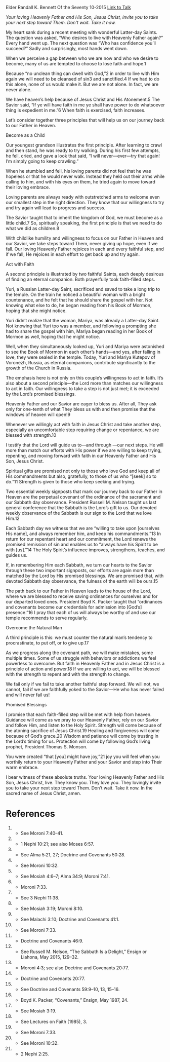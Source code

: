 Elder Randall K. Bennett
Of the Seventy
10-2015
[Link to Talk](https://www.churchofjesuschrist.org/study/general-conference/2015/10/your-next-step?lang=eng)

_Your loving Heavenly Father and His Son, Jesus Christ, invite you to take your next step toward Them. Don’t wait. Take it now._

My heart sank during a recent meeting with wonderful Latter-day Saints. The question was asked, “Who desires to live with Heavenly Father again?” Every hand went up. The next question was “Who has confidence you’ll succeed?” Sadly and surprisingly, most hands went down.

When we perceive a gap between who we are now and who we desire to become, many of us are tempted to choose to lose faith and hope.1

Because “no unclean thing can dwell with God,”2 in order to live with Him again we will need to be cleansed of sin3 and sanctified.4 If we had to do this alone, none of us would make it. But we are not alone. In fact, we are never alone.

We have heaven’s help because of Jesus Christ and His Atonement.5 The Savior said, “If ye will have faith in me ye shall have power to do whatsoever thing is expedient in me.”6 When faith is exercised, faith increases.

Let’s consider together three principles that will help us on our journey back to our Father in Heaven.





Become as a Child



Our youngest grandson illustrates the first principle. After learning to crawl and then stand, he was ready to try walking. During his first few attempts, he fell, cried, and gave a look that said, “I will never—ever—try that again! I’m simply going to keep crawling.”

When he stumbled and fell, his loving parents did not feel that he was hopeless or that he would never walk. Instead they held out their arms while calling to him, and with his eyes on them, he tried again to move toward their loving embrace.

Loving parents are always ready with outstretched arms to welcome even our smallest step in the right direction. They know that our willingness to try and try again will lead to progress and success.

The Savior taught that to inherit the kingdom of God, we must become as a little child.7 So, spiritually speaking, the first principle is that we need to do what we did as children.8

With childlike humility and willingness to focus on our Father in Heaven and our Savior, we take steps toward Them, never giving up hope, even if we fall. Our loving Heavenly Father rejoices in each and every faithful step, and if we fall, He rejoices in each effort to get back up and try again.







Act with Faith



A second principle is illustrated by two faithful Saints, each deeply desirous of finding an eternal companion. Both prayerfully took faith-filled steps.

Yuri, a Russian Latter-day Saint, sacrificed and saved to take a long trip to the temple. On the train he noticed a beautiful woman with a bright countenance, and he felt that he should share the gospel with her. Not knowing what else to do, he began reading from his Book of Mormon, hoping that she might notice.

Yuri didn’t realize that the woman, Mariya, was already a Latter-day Saint. Not knowing that Yuri too was a member, and following a prompting she had to share the gospel with him, Mariya began reading in her Book of Mormon as well, hoping that he might notice.

Well, when they simultaneously looked up, Yuri and Mariya were astonished to see the Book of Mormon in each other’s hands—and yes, after falling in love, they were sealed in the temple. Today, Yuri and Mariya Kutepov of Voronezh, Russia, as eternal companions, contribute significantly to the growth of the Church in Russia.

The emphasis here is not only on this couple’s willingness to act in faith. It’s also about a second principle—the Lord more than matches our willingness to act in faith. Our willingness to take a step is not just met; it is exceeded by the Lord’s promised blessings.

Heavenly Father and our Savior are eager to bless us. After all, They ask only for one-tenth of what They bless us with and then promise that the windows of heaven will open!9

Whenever we willingly act with faith in Jesus Christ and take another step, especially an uncomfortable step requiring change or repentance, we are blessed with strength.10

I testify that the Lord will guide us to—and through —our next steps. He will more than match our efforts with His power if we are willing to keep trying, repenting, and moving forward with faith in our Heavenly Father and His Son, Jesus Christ.

Spiritual gifts are promised not only to those who love God and keep all of His commandments but also, gratefully, to those of us who “[seek] so to do.”11 Strength is given to those who keep seeking and trying.

Two essential weekly signposts that mark our journey back to our Father in Heaven are the perpetual covenant of the ordinance of the sacrament and our Sabbath day observance. President Russell M. Nelson taught us last general conference that the Sabbath is the Lord’s gift to us. Our devoted weekly observance of the Sabbath is our sign to the Lord that we love Him.12

Each Sabbath day we witness that we are “willing to take upon [ourselves His name], and always remember him, and keep his commandments.”13 In return for our repentant heart and our commitment, the Lord renews the promised remission of sin and enables us to “always have his Spirit to be with [us].”14 The Holy Spirit’s influence improves, strengthens, teaches, and guides us.

If, in remembering Him each Sabbath, we turn our hearts to the Savior through these two important signposts, our efforts are again more than matched by the Lord by His promised blessings. We are promised that, with devoted Sabbath day observance, the fulness of the earth will be ours.15

The path back to our Father in Heaven leads to the house of the Lord, where we are blessed to receive saving ordinances for ourselves and for our departed loved ones. President Boyd K. Packer taught that “ordinances and covenants become our credentials for admission into [God’s] presence.”16 I pray that each of us will always be worthy of and use our temple recommends to serve regularly.







Overcome the Natural Man



A third principle is this: we must counter the natural man’s tendency to procrastinate, to put off, or to give up.17

As we progress along the covenant path, we will make mistakes, some multiple times. Some of us struggle with behaviors or addictions we feel powerless to overcome. But faith in Heavenly Father and in Jesus Christ is a principle of action and power.18 If we are willing to act, we will be blessed with the strength to repent and with the strength to change.

We fail only if we fail to take another faithful step forward. We will not, we cannot, fail if we are faithfully yoked to the Savior—He who has never failed and will never fail us!







Promised Blessings



I promise that each faith-filled step will be met with help from heaven. Guidance will come as we pray to our Heavenly Father, rely on our Savior and follow Him, and listen to the Holy Spirit. Strength will come because of the atoning sacrifice of Jesus Christ.19 Healing and forgiveness will come because of God’s grace.20 Wisdom and patience will come by trusting in the Lord’s timing for us. Protection will come by following God’s living prophet, President Thomas S. Monson.

You were created “that [you] might have joy,”21 joy you will feel when you worthily return to your Heavenly Father and your Savior and step into Their warm embrace.

I bear witness of these absolute truths. Your loving Heavenly Father and His Son, Jesus Christ, live. They know you. They love you. They lovingly invite you to take your next step toward Them. Don’t wait. Take it now. In the sacred name of Jesus Christ, amen.

# References
1. - See Moroni 7:40–41.
2. - 1 Nephi 10:21; see also Moses 6:57.
3. - See Alma 5:21, 27; Doctrine and Covenants 50:28.
4. - See Moroni 10:32.
5. - See Mosiah 4:6–7; Alma 34:9; Moroni 7:41.
6. - Moroni 7:33.
7. - See 3 Nephi 11:38.
8. - See Mosiah 3:19; Moroni 8:10.
9. - See Malachi 3:10; Doctrine and Covenants 41:1.
10. - See Moroni 7:33.
11. - Doctrine and Covenants 46:9.
12. - See Russell M. Nelson, “The Sabbath Is a Delight,” Ensign or Liahona, May 2015, 129–32.
13. - Moroni 4:3; see also Doctrine and Covenants 20:77.
14. - Doctrine and Covenants 20:77.
15. - See Doctrine and Covenants 59:9–10, 13, 15–16.
16. - Boyd K. Packer, “Covenants,” Ensign, May 1987, 24.
17. - See Mosiah 3:19.
18. - See Lectures on Faith (1985), 3.
19. - See Moroni 7:33.
20. - See Moroni 10:32.
21. - 2 Nephi 2:25.